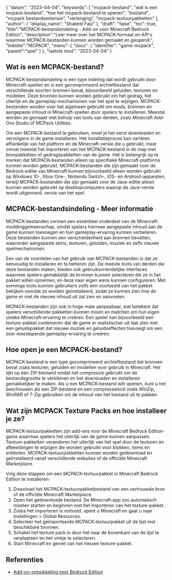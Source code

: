 {
"datum": "2023-04-04",
  "keywords": [
"mcpack-bestand",
"wat is een mcpack-bestand",
"hoe het mcpack-bestand te openen",
"bestand",
"mcpack bestandsextensie",
"verlenging",
"mcpack-textuurpakketten"
],
  "author": {
"display_name": "Shakeel Faiz"
},
"draft": "false",
"toc": true,
"title":"MCPACK-bestandsindeling - Add-on voor Minecraft Bedrock Edition",
  "description":"Leer meer over het MCPACK-formaat en API's waarmee MCPACK-bestanden kunnen worden gemaakt en geopend.",
"linktitle":"MCPACK",
  "menu": {
    "docs": {
      "identifier": "game-mcpack",
"parent":"spel"
}
},
"laatste mod": "2023-04-04"
}

## Wat is een MCPACK-bestand?

MCPACK-bestandsindeling is een type indeling dat wordt gebruikt door Minecraft-spellen en is een gecomprimeerd archiefbestand dat verschillende soorten bronnen bevat, bijvoorbeeld geluiden, texturen en modellen. Deze bronnen kunnen worden gebruikt om het gedrag, het uiterlijk en de gameplay-mechanismen van het spel te wijzigen. MCPACK-bestanden worden over het algemeen gebruikt om mods, bronnen en aangepaste inhoud in Minecraft-spellen door spelers te installeren. Meestal worden ze gemaakt met behulp van tools van derden, zoals Minecraft Add-Ons Studio of MCPack Utilities.

Om een MCPACK-bestand te gebruiken, moet je het eerst downloaden en vervolgens in de game installeren. Het installatieproces kan variëren afhankelijk van het platform en de Minecraft-versie die u gebruikt, maar omvat meestal het importeren van het MCPACK-bestand in de map met bronpakketten of gedragspakketten van de game. Het is belangrijk op te merken dat MCPACK-bestanden alleen op specifieke Minecraft-platforms kunnen worden gebruikt. MCPACK-bestanden die zijn gemaakt voor de Bedrock-editie van Minecraft kunnen bijvoorbeeld alleen worden gebruikt op Windows 10-, Xbox One-, Nintendo Switch-, iOS- en Android-apparaten, terwijl MCPACK-bestanden die zijn gemaakt voor de Java-editie alleen kunnen worden gebruikt op desktopcomputers waarop de Java-versie wordt uitgevoerd. versie van het spel.

## MCPACK-bestandsindeling - Meer informatie

MCPACK-bestanden vormen een essentieel onderdeel van de Minecraft-moddinggemeenschap, omdat spelers hiermee aangepaste inhoud aan de game kunnen toevoegen en hun gameplay-ervaring kunnen verbeteren. Deze bestanden kunnen een verscheidenheid aan bronnen bevatten, waaronder aangepaste skins, texturen, geluiden, muziek en zelfs nieuwe spelmechanismen.

Een van de voordelen van het gebruik van MCPACK-bestanden is dat ze eenvoudig te installeren en te beheren zijn. De meeste tools van derden die deze bestanden maken, bieden ook gebruiksvriendelijke interfaces waarmee spelers gemakkelijk de bronnen kunnen selecteren die ze in het pakket willen opnemen, en deze naar eigen wens kunnen configureren. Met sommige tools kunnen gebruikers zelfs een voorbeeld van het pakket bekijken voordat ze worden geïnstalleerd, zodat ze kunnen zien hoe de game er met de nieuwe inhoud uit zal zien en aanvoelen.

MCPACK-bestanden zijn ook in hoge mate aanpasbaar, wat betekent dat spelers verschillende pakketten kunnen mixen en matchen om hun eigen unieke Minecraft-ervaring te creëren. Een speler kan bijvoorbeeld een texture-pakket combineren dat de game er realistischer uit laat zien met een geluidspakket dat nieuwe muziek en geluidseffecten toevoegt om een zeer meeslepende gameplay-ervaring te creëren.

## Hoe open je een MCPACK-bestand?

MCPACK-bestand is een type gecomprimeerd archiefbestand dat bronnen bevat zoals texturen, geluiden en modellen voor gebruik in Minecraft. Het lijkt op een ZIP-bestand omdat het compressie gebruikt om de bestandsgrootte te verkleinen en het downloaden en installeren gemakkelijker te maken. Als u een MCPACK-bestand wilt openen, kunt u het beschouwen als een ZIP-bestand en een compressietool zoals WinZip, WinRAR of 7-Zip gebruiken om de inhoud van het bestand uit te pakken.

## Wat zijn MCPACK Texture Packs en hoe installeer je ze?

MCPACK-textuurpakketten zijn add-ons voor de Minecraft Bedrock Edition-game waarmee spelers het uiterlijk van de game kunnen aanpassen. Texture-pakketten veranderen het uiterlijk van het spel door de texturen en afbeeldingen te wijzigen die worden gebruikt voor blokken, items en entiteiten. MCPACK-textuurpakketten kunnen worden gedownload en geïnstalleerd vanaf verschillende websites of de officiële Minecraft Marketplace.

Volg deze stappen om een MCPACK-textuurpakket in Minecraft Bedrock Edition te installeren:

1. Download het MCPACK-textuurpakketbestand van een vertrouwde bron of de officiële Minecraft Marketplace.
2. Open het gedownloade bestand. De Minecraft-app zou automatisch moeten starten en beginnen met het importeren van het texture-pakket.
3. Zodra het importeren is voltooid, opent u Minecraft en gaat u naar Instellingen > Global Resources.
4. Selecteer het geïmporteerde MCPACK-textuurpakket uit de lijst met beschikbare bronnen.
5. Schakel het texture pack in door het naar de bovenkant van de lijst te verplaatsen en het vinkje te selecteren.
6. Start Minecraft en geniet van het nieuwe texture-pakket.

## Referenties

* [Add-on-ontwikkeling voor Bedrock Edition](https://learn.microsoft.com/en-us/minecraft/creator/documents/gettingstarted)

